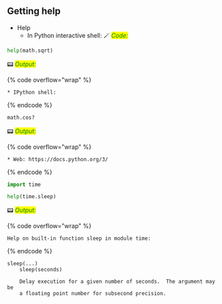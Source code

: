 ## Getting help

* Help
    * In Python interactive shell:
🪄 _<mark style="color:green;">Code:</mark>_

```python
help(math.sqrt)
```
📟 _<mark style="color:green;">Output:</mark>_

{% code overflow="wrap" %}
```
* IPython shell:
```
{% endcode %}

```python
math.cos?
```
📟 _<mark style="color:green;">Output:</mark>_

{% code overflow="wrap" %}
```
* Web: https://docs.python.org/3/
```
{% endcode %}



```python
import time

help(time.sleep)
```

📟 _<mark style="color:green;">Output:</mark>_

{% code overflow="wrap" %}
```
Help on built-in function sleep in module time:
```
{% endcode %}

    
    sleep(...)
        sleep(seconds)
        
        Delay execution for a given number of seconds.  The argument may be
        a floating point number for subsecond precision.